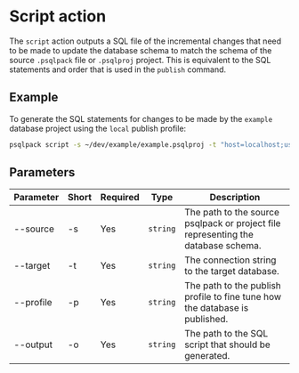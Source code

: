 # Script action

The `script` action outputs a SQL file of the incremental changes that need to be made to update the database schema to match the schema of the source `.psqlpack` file or `.psqlproj` project. This is equivalent to the SQL statements and order that is used in the `publish` command.

## Example

To generate the SQL statements for changes to be made by the `example` database project using the `local` publish profile:
```bash
psqlpack script -s ~/dev/example/example.psqlproj -t "host=localhost;userid=paulmason;password=test;database=example" -p ~/dev/example/local.publish -o ~/db/example.sql
```

## Parameters

| Parameter  | Short | Required   | Type     | Description
|------------|-------|------------|----------|-------------
| --source   | -s    | Yes        | `string` | The path to the source psqlpack or project file representing the database schema. 
| --target   | -t    | Yes        | `string` | The connection string to the target database.
| --profile  | -p    | Yes        | `string` | The path to the publish profile to fine tune how the database is published.
| --output   | -o    | Yes        | `string` | The path to the SQL script that should be generated.

